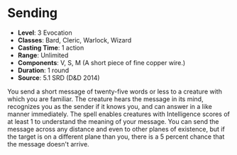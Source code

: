 # Sending

- **Level**: 3 Evocation
- **Classes**: Bard, Cleric, Warlock, Wizard
- **Casting Time**: 1 action
- **Range**: Unlimited
- **Components**: V, S, M (A short piece of fine copper wire.)
- **Duration**: 1 round
- **Source**: 5.1 SRD (D&D 2014)

You send a short message of twenty-five words or less to a creature with which you are familiar. The creature hears the message in its mind, recognizes you as the sender if it knows you, and can answer in a like manner immediately. The spell enables creatures with Intelligence scores of at least 1 to understand the meaning of your message. You can send the message across any distance and even to other planes of existence, but if the target is on a different plane than you, there is a 5 percent chance that the message doesn't arrive.

